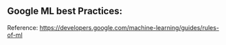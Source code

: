 ## Google ML best Practices:

Reference: https://developers.google.com/machine-learning/guides/rules-of-ml
